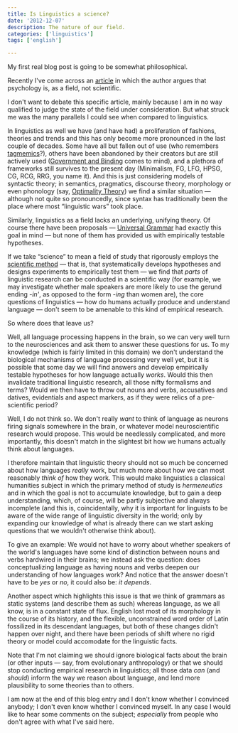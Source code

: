 ```yaml
---
title: Is Linguistics a science?
date: '2012-12-07'
description: The nature of our field.
categories: ['linguistics']
tags: ['english']

---
```

My first real blog post is going to be somewhat philosophical.

Recently I've come across an [article](http://www.arachnoid.com/psychology/) in which the author argues that psychology is, as a field, not scientific.

I don't want to debate this specific article, mainly because I am in no way qualified to judge the state of the field under consideration. But what struck me was the many parallels I could see when compared to linguistics.

In linguistics as well we have (and have had) a proliferation of fashions, theories and trends and this has only become more pronounced in the last couple of decades. Some have all but fallen out of use (who remembers [tagmemics](http://en.wikipedia.org/wiki/Tagmemics)?), others have been abandoned by their creators but are still actively used ([Government and Binding](http://en.wikipedia.org/wiki/Government_and_binding_theory) comes to mind), and a plethora of frameworks still survives to the present day (Minimalism, FG, LFG, HPSG, CG, RCG, RRG, you name it). And this is just considering models of syntactic theory; in semantics, pragmatics, discourse theory, morphology or even phonology (say, [Optimality Theory](http://en.wikipedia.org/wiki/Optimality_theory)) we find a similar situation &mdash; although not quite so pronouncedly, since syntax has traditionally been the place where most &ldquo;linguistic wars&rdquo; took place.

Similarly, linguistics as a field lacks an underlying, unifying theory. Of course there have been proposals &mdash; [Universal Grammar](http://en.wikipedia.org/wiki/Universal_Grammar) had exactly this goal in mind &mdash; but none of them has provided us with empirically testable hypotheses.

If we take &ldquo;science&rdquo; to mean a field of study that rigorously employs the [scientific method](http://en.wikipedia.org/wiki/Scientific_method) &mdash; that is, that systematically develops hypotheses and designs experiments to empirically test them &mdash; we find that *parts* of linguistic research can be conducted in a scientific way (for example, we may investigate whether male speakers are more likely to use the gerund ending *-in'*, as opposed to the form *-ing* than women are), the core questions of linguistics &mdash; how do humans actually produce and understand language &mdash; don't seem to be amenable to this kind of empirical research.

So where does that leave us?

Well, all language processing happens in the brain, so we can very well turn to the neurosciences and ask them to answer these questions for us. To my knowledge (which is fairly limited in this domain) we don't understand the biological mechanisms of language processing very well yet, but it is possible that some day we will find answers and develop empirically testable hypotheses for how language actually *works*. Would this then invalidate traditional linguistic research, all those nifty formalisms and terms? Would we then have to throw out nouns and verbs, accusatives and datives, evidentials and aspect markers, as if they were relics of a pre-scientific period?

Well, I do not think so. We don't really *want* to think of language as neurons firing signals somewhere in the brain, or whatever model neuroscientific research would propose. This would be needlessly complicated, and more importantly, this doesn't match in the slightest bit how we humans actually think about languages.

I therefore maintain that linguistic theory should not so much be concerned about how languages *really* work, but much more about how we can most reasonably *think of* how they work. This would make linguistics a classical humanities subject in which the primary method of study is *hermeneutics* and in which the goal is not to accumulate knowledge, but to gain a deep understanding, which, of course, will be partly subjective and always incomplete (and this is, coincidentally, why it is important for linguists to be aware of the wide range of linguistic diversity in the world; only by expanding our knowledge of what is already there can we start asking questions that we wouldn't otherwise think about).

To give an example: We would not have to worry about whether speakers of the world's languages have some kind of distinction between nouns and verbs hardwired in their brains; we instead ask the question: does conceptualizing language as having nouns and verbs deepen our understanding of how languages work? And notice that the answer doesn't have to be *yes* or *no*, it could also be: *it depends*.

Another aspect which highlights this issue is that we think of grammars as static systems (and describe them as such) whereas language, as we all know, is in a constant state of flux. English lost most of its morphology in the course of its history, and the flexible, unconstrained word order of Latin fossilized in its descendant languages, but both of these changes didn't happen over night, and there have been periods of shift where no rigid theory or model could accomodate for the linguistic facts.

Note that I'm not claiming we should ignore biological facts about the brain (or other inputs &mdash; say, from evolutionary anthropology) or that we should stop conducting empirical research in linguistics; all those data *can* (and *should*) inform the way we reason about language, and lend more plausibility to some theories than to others. 

I am now at the end of this blog entry and I don't know whether I convinced anybody; I don't even know whether I convinced myself. In any case I would like to hear some comments on the subject; *especially* from people who don't agree with what I've said here.

